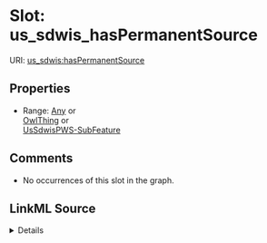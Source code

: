 

# Slot: us_sdwis_hasPermanentSource





URI: [us_sdwis:hasPermanentSource](http://sawgraph.spatialai.org/v1/us-sdwis#hasPermanentSource)



<!-- no inheritance hierarchy -->








## Properties

* Range: [Any](../classes/Any.md)&nbsp;or&nbsp;<br />[OwlThing](../classes/OwlThing.md)&nbsp;or&nbsp;<br />[UsSdwisPWS-SubFeature](../classes/UsSdwisPWS-SubFeature.md)





## Comments

* No occurrences of this slot in the graph.



## LinkML Source

<details>

```yaml
name: us_sdwis_hasPermanentSource
comments:
- No occurrences of this slot in the graph.
from_schema: okns:hydrology-kg
exact_mappings:
- http://sawgraph.spatialai.org/v1/us-sdwis#hasPermanentSource
rank: 1000
slot_uri: us_sdwis:hasPermanentSource
alias: us_sdwis_hasPermanentSource
subproperty_of: us_sdwis_hasSource
union_of:
- owl_Thing
- __B4321a9eb518ec74b0f636677676d03cc
- us_sdwis_PublicWaterSystem
- geo_Feature
- geo_SpatialObject
range: Any
any_of:
- range: owl_Thing
- range: us_sdwis_PWS-SubFeature

```
</details>